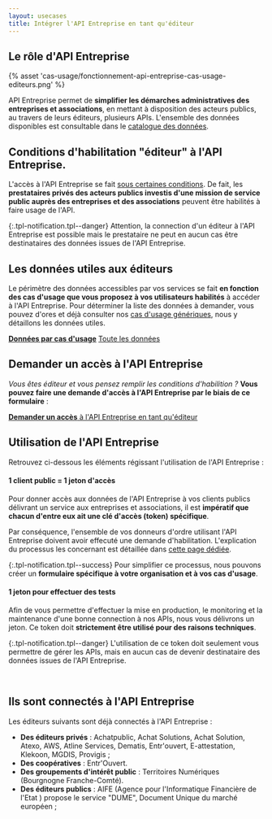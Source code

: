 ```yaml
---
layout: usecases
title: Intégrer l'API Entreprise en tant qu'éditeur
---
```


## Le rôle d'API Entreprise

{% asset 'cas-usage/fonctionnement-api-entreprise-cas-usage-editeurs.png' %}

API Entreprise permet de **simplifier les démarches administratives des entreprises et associations**, en mettant à disposition des acteurs publics, au travers de leurs éditeurs, plusieurs APIs. L'ensemble des données disponibles est consultable dans le [catalogue des données](https://entreprise.api.gouv.fr/catalogue/).

## Conditions d'habilitation "éditeur" à l'API Entreprise.

L'accès à l'API Entreprise se fait [sous certaines conditions](https://entreprise.api.gouv.fr/doc/#une-habilitation-instruite-par-la-dinum). De fait, les **prestataires privés des acteurs publics investis d'une mission de service public auprès des entreprises et des associations** peuvent être habilités à faire usage de l'API.

{:.tpl-notification.tpl--danger}
Attention, la connection d'un éditeur à l'API Entreprise est possible mais le prestataire ne peut en aucun cas être destinataires des données issues de l'API Entreprise.

## Les données utiles aux éditeurs

Le périmètre des données accessibles par vos services se fait **en fonction des cas d'usage que vous proposez à vos utilisateurs habilités** à accéder à l'API Entreprise. 
Pour déterminer la liste des données à demander, vous pouvez d'ores et déjà consulter nos [cas d'usage génériques](https://entreprise.api.gouv.fr/cas_usage/), nous y détaillons les données utiles.

<a class="tpl-button tpl-button--primary" href="https://entreprise.api.gouv.fr/cas_usage/">**Données par cas d'usage**</a>   <a class="tpl-button tpl-button--alternate" href="https://entreprise.api.gouv.fr/catalogue/">Toute les données</a>

## Demander un accès à l'API Entreprise

*Vous êtes éditeur et vous pensez remplir les conditions d'habilition ?* **Vous pouvez faire une demande d'accès à l'API Entreprise par le biais de ce formulaire** :

<a class="tpl-button tpl-button--primary" href="https://datapass.api.gouv.fr/api-entreprise?demarche=editeur">**Demander un accès**&nbsp;à l'API Entreprise en tant qu'éditeur</a>


## Utilisation de l'API Entreprise

Retrouvez ci-dessous les éléments régissant l'utilisation de l'API Entreprise :  

#### 1 client public = 1 jeton d'accès

Pour donner accès aux données de l'API Entreprise à vos clients publics délivrant un service aux entreprises et associations, il est **impératif que chacun d'entre eux ait une clé d'accès (token) spécifique**.

Par conséquence, l'ensemble de vos donneurs d'ordre utilisant l'API Entreprise doivent avoir effecuté une demande d'habilitation.
L'explication du processus les concernant est détaillée dans [cette page dédiée](https://entreprise.api.gouv.fr/use_cases/formulaires_preremplis_editeurs/).


{:.tpl-notification.tpl--success}
Pour simplifier ce processus, nous pouvons créer un **formulaire spécifique à votre organisation et à vos cas d'usage**.    


#### 1 jeton pour effectuer des tests

Afin de vous permettre d'effectuer la mise en production, le monitoring et la maintenance d'une bonne connection à nos APIs, nous vous délivrons un jeton. Ce token doit **strictement être utilisé pour des raisons techniques**.

{:.tpl-notification.tpl--danger}
L'utilisation de ce token doit seulement vous permettre de gérer les APIs, mais en aucun cas de devenir destinataire des données issues de l'API Entreprise.


<br>

## Ils sont connectés à l'API Entreprise

Les éditeurs suivants sont déjà connectés à l'API Entreprise : 

- **Des éditeurs privés** : Achatpublic, Achat Solutions, Achat Solution, Atexo, AWS, Atline Services, Dematis, Entr'ouvert,  E-attestation, Klekoon, MGDIS, Provigis ;
- **Des coopératives** : Entr'Ouvert.
- **Des groupements d'intérêt public** : Territoires Numériques (Bourgnogne Franche-Comté).
- **Des éditeurs publics** : AIFE (Agence pour l'Informatique Financière de l'Etat ) propose le service "DUME", Document Unique du marché européen ;


